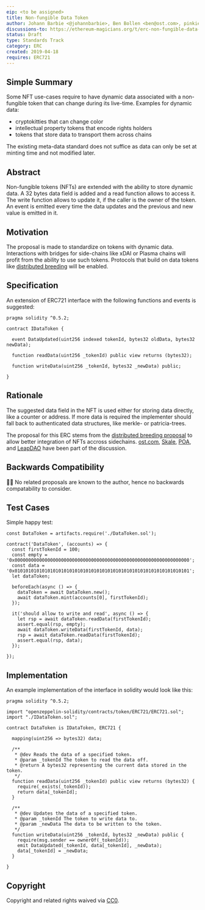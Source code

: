 ```yaml
---
eip: <to be assigned>
title: Non-fungible Data Token
author: Johann Barbie <@johannbarbie>, Ben Bollen <ben@ost.com>, pinkiebell <@pinkiebell>
discussions-to: https://ethereum-magicians.org/t/erc-non-fungible-data-token/3139
status: Draft
type: Standards Track
category: ERC
created: 2019-04-18
requires: ERC721
---
```


## Simple Summary

Some NFT use-cases require to have dynamic data associated with a non-fungible token that can change during its live-time. Examples for dynamic data:
- cryptokitties that can change color
- intellectual property tokens that encode rights holders
- tokens that store data to transport them across chains

The existing meta-data standard does not suffice as data can only be set at minting time and not modified later.

## Abstract

Non-fungible tokens (NFTs) are extended with the ability to store dynamic data. A 32 bytes data field is added and a read function allows to access it. The write function allows to update it, if the caller is the owner of the token. An event is emitted every time the data updates and the previous and new value is emitted in it.

## Motivation

The proposal is made to standardize on tokens with dynamic data. Interactions with bridges for side-chains like xDAI or Plasma chains will profit from the ability to use such tokens. Protocols that build on data tokens like [distributed breeding](https://ethresear.ch/t/a-distributed-breeding-function/5264) will be enabled.

## Specification

An extension of ERC721 interface with the following functions and events is suggested:

```
pragma solidity ^0.5.2;

contract IDataToken {
  
  event DataUpdated(uint256 indexed tokenId, bytes32 oldData, bytes32 newData);

  function readData(uint256 _tokenId) public view returns (bytes32);

  function writeData(uint256 _tokenId, bytes32 _newData) public;

}
```

## Rationale

The suggested data field in the NFT is used either for storing data directly, like a counter or address. If more data is required the implementer should fall back to authenticated data structures, like merkle- or patricia-trees.

The proposal for this ERC stems from the [distributed breeding proposal](https://ethresear.ch/t/a-distributed-breeding-function/5264) to allow better integration of NFTs accross sidechains. [ost.com](https://ost.com/), [Skale](https://skalelabs.com/), [POA](https://poa.network/), and [LeapDAO](https://leapdao.org/) have been part of the discussion.

## Backwards Compatibility

🤷‍♂️ No related proposals are known to the author, hence no backwards compatability to consider.

## Test Cases

Simple happy test:

```
const DataToken = artifacts.require('./DataToken.sol');

contract('DataToken', (accounts) => {
  const firstTokenId = 100;
  const empty = '0x0000000000000000000000000000000000000000000000000000000000000000';
  const data = '0x0101010101010101010101010101010101010101010101010101010101010101';
  let dataToken;

  beforeEach(async () => {
    dataToken = await DataToken.new();
    await dataToken.mint(accounts[0], firstTokenId);
  });

  it('should allow to write and read', async () => {
    let rsp = await dataToken.readData(firstTokenId);
    assert.equal(rsp, empty);
    await dataToken.writeData(firstTokenId, data);
    rsp = await dataToken.readData(firstTokenId);
    assert.equal(rsp, data);
  });

});
```


## Implementation

An example implementation of the interface in solidity would look like this:

```
pragma solidity ^0.5.2;

import "openzeppelin-solidity/contracts/token/ERC721/ERC721.sol";
import "./IDataToken.sol";

contract DataToken is IDataToken, ERC721 {

  mapping(uint256 => bytes32) data;

  /**
   * @dev Reads the data of a specified token.
   * @param _tokenId The token to read the data off.
   * @return A bytes32 representing the current data stored in the token.
   */
  function readData(uint256 _tokenId) public view returns (bytes32) {
    require(_exists(_tokenId));
    return data[_tokenId];
  }

  /**
   * @dev Updates the data of a specified token.
   * @param _tokenId The token to write data to.
   * @param _newData The data to be written to the token.
   */
  function writeData(uint256 _tokenId, bytes32 _newData) public {
    require(msg.sender == ownerOf(_tokenId));
    emit DataUpdated(_tokenId, data[_tokenId], _newData);
    data[_tokenId] = _newData;
  }

}
```

## Copyright
Copyright and related rights waived via [CC0](https://creativecommons.org/publicdomain/zero/1.0/).
